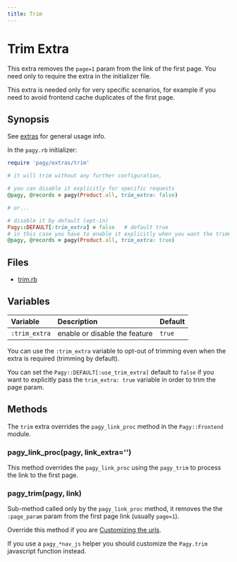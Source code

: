 ```yaml
---
title: Trim
---
```

# Trim Extra

This extra removes the `page=1` param from the link of the first page. You need only to require the extra in the initializer file.

This extra is needed only for very specific scenarios, for example if you need to avoid frontend cache duplicates of the first page.

## Synopsis

See [extras](../extras.md) for general usage info.

In the `pagy.rb` initializer:

```ruby
require 'pagy/extras/trim'

# it will trim without any further configuration,

# you can disable it explicitly for specific requests
@pagy, @records = pagy(Product.all, trim_extra: false)

# or...

# disable it by default (opt-in)
Pagy::DEFAULT[:trim_extra] = false   # default true
# in this case you have to enable it explicitly when you want the trimming
@pagy, @records = pagy(Product.all, trim_extra: true)
```

## Files

- [trim.rb](https://github.com/ddnexus/pagy/blob/master/lib/pagy/extras/trim.rb)

## Variables

| Variable      | Description                   | Default |
| :------------ | :---------------------------- | :------ |
| `:trim_extra` | enable or disable the feature | `true`  |

You can use the `:trim_extra` variable to opt-out of trimming even when the extra is required (trimming by default).

You can set the `Pagy::DEFAULT[:use_trim_extra]` default to `false` if you want to explicitly pass the `trim_extra: true` variable in order to trim the page param.

## Methods

The `trim` extra overrides the `pagy_link_proc` method in the `Pagy::Frontend` module.

### pagy_link_proc(pagy, link_extra='')

This method overrides the `pagy_link_proc` using the `pagy_trim` to process the link to the first page.

### pagy_trim(pagy, link)

Sub-method called only by the `pagy_link_proc` method, it removes the the `:page_param` param from the first page link (usually `page=1`).

Override this method if you are [Customizing the urls](../how-to.md#customizing-the-url).

If you use a `pagy_*nav_js`  helper you should customize the `Pagy.trim` javascript function instead.
